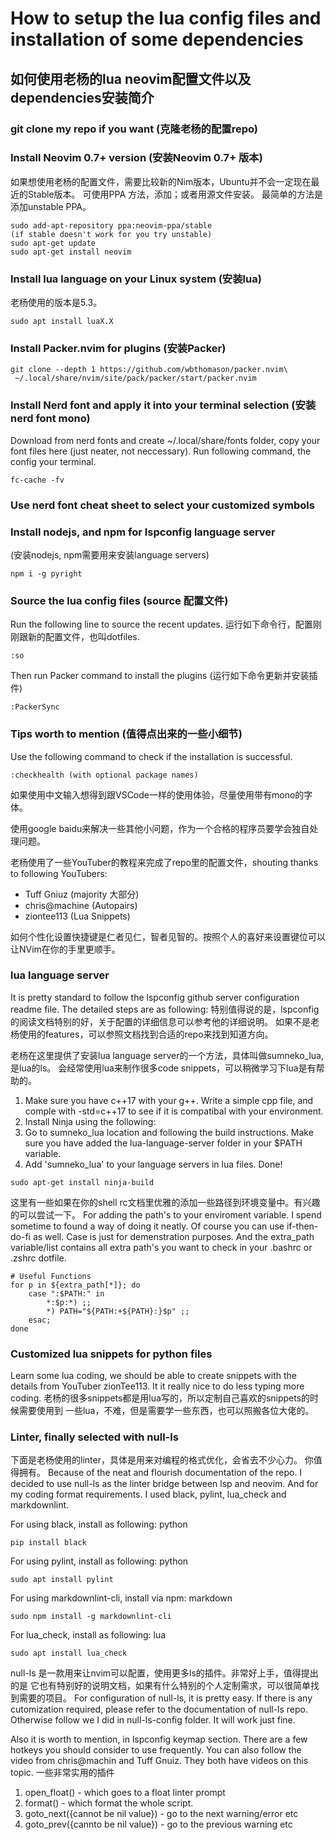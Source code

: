 # How to setup the lua config files and installation of some dependencies

## 如何使用老杨的lua neovim配置文件以及dependencies安装简介

### git clone my repo if you want (克隆老杨的配置repo)

### Install Neovim 0.7+ version (安装Neovim 0.7+ 版本)

如果想使用老杨的配置文件，需要比较新的Nim版本，Ubuntu并不会一定现在最近的Stable版本。
可使用PPA 方法，添加；或者用源文件安装。
最简单的方法是添加unstable PPA。

```ubuntu
sudo add-apt-repository ppa:neovim-ppa/stable
(if stable doesn't work for you try unstable)
sudo apt-get update
sudo apt-get install neovim
```

### Install lua language on your Linux system (安装lua)

老杨使用的版本是5.3。

```ubuntu
sudo apt install luaX.X
```

### Install Packer.nvim for plugins (安装Packer)

```ubuntu
git clone --depth 1 https://github.com/wbthomason/packer.nvim\
 ~/.local/share/nvim/site/pack/packer/start/packer.nvim
```

### Install Nerd font and apply it into your terminal selection (安装nerd font mono)

Download from nerd fonts and create ~/.local/share/fonts folder, copy your font
files here (just neater, not neccessary). Run following command, the config your
terminal.

```ubuntu
fc-cache -fv
```

### Use nerd font cheat sheet to select your customized symbols

### Install nodejs, and npm for lspconfig language server

(安装nodejs, npm需要用来安装language servers)

```ubuntu
npm i -g pyright
```

### Source the lua config files (source 配置文件)

Run the following line to source the recent updates.
运行如下命令行，配置刚刚跟新的配置文件，也叫dotfiles.

```vim
:so
```

Then run Packer command to install the plugins (运行如下命令更新并安装插件)

```vim
:PackerSync
```

### Tips worth to mention (值得点出来的一些小细节)

Use the following command to check if the installation is successful.

```vim
:checkhealth (with optional package names)
```

如果使用中文输入想得到跟VSCode一样的使用体验，尽量使用带有mono的字体。

使用google baidu来解决一些其他小问题，作为一个合格的程序员要学会独自处理问题。

老杨使用了一些YouTuber的教程来完成了repo里的配置文件，shouting thanks to following YouTubers:

* Tuff Gniuz (majority 大部分)
* chris@machine (Autopairs)
* ziontee113 (Lua Snippets)

如何个性化设置快捷键是仁者见仁，智者见智的。按照个人的喜好来设置键位可以让NVim在你的手里更顺手。

### lua language server

It is pretty standard to follow the lspconfig github server configuration readme
file. The detailed steps are as following:
特别值得说的是，lspconfig的阅读文档特别的好，关于配置的详细信息可以参考他的详细说明。
如果不是老杨使用的features，可以参照文档找到合适的repo来找到知道方向。

老杨在这里提供了安装lua language server的一个方法，具体叫做sumneko\_lua, 是lua的ls。
会经常使用lua来制作很多code snippets，可以稍微学习下lua是有帮助的。

1. Make sure you have c++17 with your g++. Write a simple cpp file, and comple
with -std=c++17 to see if it is compatibal with your environment.
2. Install Ninja using the following:
3. Go to sumneko\_lua location and following the build instructions. Make sure
you have added the lua-language-server folder in your $PATH variable.
4. Add 'sumneko\_lua' to your language servers in lua files. Done!

```ubuntu
sudo apt-get install ninja-build
```

这里有一些如果在你的shell rc文档里优雅的添加一些路径到环境变量中。有兴趣的可以尝试一下。
For adding the path's to your enviroment variable. I spend sometime to found a
way of doing it neatly. Of course you can use if-then-do-fi as well. Case is
just for demenstration purposes. And the extra\_path variable/list contains
all extra path's you want to check in your .bashrc or .zshrc dotfile.

```shell
# Useful Functions
for p in ${extra_path[*]}; do
	case ":$PATH:" in
		*:$p:*) ;;
		*) PATH="${PATH:+${PATH}:}$p" ;;
	esac;
done
```

### Customized lua snippets for python files

Learn some lua coding, we should be able to create snippets with the details
from YouTuber zionTee113.
It it really nice to do less typing more coding.
老杨的很多snippets都是用lua写的，所以定制自己喜欢的snippets的时候需要使用到
一些lua，不难，但是需要学一些东西，也可以照搬各位大佬的。

### Linter, finally selected with null-ls

下面是老杨使用的linter，具体是用来对编程的格式优化，会省去不少心力。
你值得拥有。
Because of the neat and flourish documentation of the repo. I decided to use
null-ls as the linter bridge between lsp and neovim. And for my coding
format requirements. I used black, pylint, lua\_check and markdownlint.

For using black, install as following: python

```ubuntu
pip install black
```

For using pylint, install as following: python

```ubuntu
sudo apt install pylint
```

For using markdownlint-cli, install via npm: markdown

```ubuntu
sudo npm install -g markdownlint-cli
```

For lua\_check, install as following: lua

```ubuntu
sudo apt install lua_check
```

null-ls 是一款用来让nvim可以配置，使用更多ls的插件。非常好上手，值得提出的是
它也有特别好的说明文档，如果有什么特别的个人定制需求，可以很简单找到需要的项目。
For configuration of null-ls, it is pretty easy. If there is any cutomization
required, please refer to the documentation of null-ls repo. Otherwise follow
we I did in null-ls-config folder. It will work just fine.

Also it is worth to mention, in lspconfig keymap section. There are a few
hotkeys you should consider to use frequently. You can also follow the video
from chris@machin and Tuff Gnuiz. They both have videos on this topic.
一些非常实用的插件

1. open\_float() - which goes to a float linter prompt
2. format() - which format the whole script.
3. goto\_next({cannot be nil value}) - go to the next warning/error etc
4. goto\_prev({cannto be nil value}) - go to the previous warning etc
